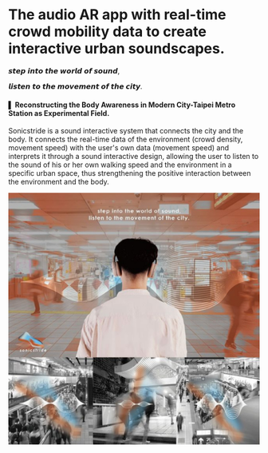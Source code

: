 # The audio AR app with real-time crowd mobility data to create interactive urban soundscapes.

𝙨𝙩𝙚𝙥 𝙞𝙣𝙩𝙤 𝙩𝙝𝙚 𝙬𝙤𝙧𝙡𝙙 𝙤𝙛 𝙨𝙤𝙪𝙣𝙙,

𝙡𝙞𝙨𝙩𝙚𝙣 𝙩𝙤 𝙩𝙝𝙚 𝙢𝙤𝙫𝙚𝙢𝙚𝙣𝙩 𝙤𝙛 𝙩𝙝𝙚 𝙘𝙞𝙩𝙮.

#### ▌ Reconstructing the Body Awareness in Modern City-Taipei Metro Station as Experimental Field.


Sonicstride is a sound interactive system that connects the city and the body. It connects the real-time data of the environment (crowd density, movement speed) with the user's own data (movement speed) and interprets it through a sound interactive design, allowing the user to listen to the sound of his or her own walking speed and the environment in a specific urban space, thus strengthening the positive interaction between the environment and the body.

![image](Image/Key_Vision_Design.jpg)


